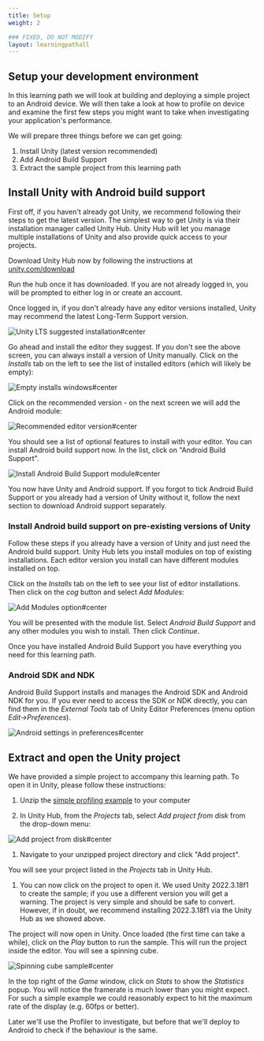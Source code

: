 ```yaml
---
title: Setup
weight: 2

### FIXED, DO NOT MODIFY
layout: learningpathall
---
```


## Setup your development environment

In this learning path we will look at building and deploying a simple project to an Android device. We will then take a look at how to profile on device and examine the first few steps you might want to take when investigating your application's performance.

We will prepare three things before we can get going:

1. Install Unity (latest version recommended)
2. Add Android Build Support
3. Extract the sample project from this learning path

## Install Unity with Android build support

First off, if you haven't already got Unity, we recommend following their steps to get the latest version. The simplest way to get Unity is via their installation manager called Unity Hub. Unity Hub will let you manage multiple installations of Unity and also provide quick access to your projects.

Download Unity Hub now by following the instructions at [unity.com/download](https://unity.com/download)

Run the hub once it has downloaded. If you are not already logged in, you will be prompted to either log in or create an account.

Once logged in, if you don't already have any editor versions installed, Unity may recommend the latest Long-Term Support version.

![Unity LTS suggested installation#center](images/unity-auto-suggested-install.png "Figure 1. Long Term Support version suggested by Unity Hub")

Go ahead and install the editor they suggest. If you don't see the above screen, you can always install a version of Unity manually. Click on the _Installs_ tab on the left to see the list of installed editors (which will likely be empty):

![Empty installs windows#center](images/unity-no-installs.png "Figure 2. Unity Hub installation list (empty)")

Click on the recommended version - on the next screen we will add the Android module:

![Recommended editor version#center](images/unity-install-lts.png "Figure 3. Install recommended LTS version")

You should see a list of optional features to install with your editor. You can install Android build support now. In the list, click on "Android Build Support".

![Install Android Build Support module#center](images/unity-install-modules.png "Figure 4. Add Android Build Support module")

You now have Unity and Android support. If you forgot to tick Android Build Support or you already had a version of Unity without it, follow the next section to download Android support separately.

### Install Android build support on pre-existing versions of Unity

Follow these steps if you already have a version of Unity and just need the Android build support. Unity Hub lets you install modules on top of existing installations. Each editor version you install can have different modules installed on top.

Click on the _Installs_ tab on the left to see your list of editor installations. Then click on the _cog_ button and select _Add Modules_:

![Add Modules option#center](images/unity-add-modules-option.png "Figure 5. Select Add Modules on the editor for which you wish to add Android support")

You will be presented with the module list. Select _Android Build Support_ and any other modules you wish to install. Then click _Continue_.

Once you have installed Android Build Support you have everything you need for this learning path.

### Android SDK and NDK

Android Build Support installs and manages the Android SDK and Android NDK for you. If you ever need to access the SDK or NDK directly, you can find them in the _External Tools_ tab of Unity Editor Preferences (menu option _Edit->Preferences_).

![Android settings in preferences#center](images/unity-prefs-external-tools.png "Figure 6. Android settings in Preferences")

## Extract and open the Unity project

We have provided a simple project to accompany this learning path. To open it in Unity, please follow these instructions:

1. Unzip the [simple profiling example](supporting-files/simple-profiling-example.zip) to your computer

1. In Unity Hub, from the _Projects_ tab, select _Add project from disk_ from the drop-down menu:

![Add project from disk#center](images/unity-add-project-from-disk.png "Figure 7. Add the sample project to Unity Hub")

1. Navigate to your unzipped project directory and click "Add project".

You will see your project listed in the _Projects_ tab in Unity Hub.

1. You can now click on the project to open it. We used Unity 2022.3.18f1 to create the sample; if you use a different version you will get a warning. The project is very simple and should be safe to convert. However, if in doubt, we recommend installing 2022.3.18f1 via the Unity Hub as we showed above.

The project will now open in Unity. Once loaded (the first time can take a while), click on the _Play_ button to run the sample. This will run the project inside the editor. You will see a spinning cube.

![Spinning cube sample#center](images/app-running-slowly.png "Figure 8. The spinning cube sample running in the editor")

In the top right of the _Game_ window, click on _Stats_ to show the _Statistics_ popup. You will notice the framerate is much lower than you might expect. For such a simple example we could reasonably expect to hit the maximum rate of the display (e.g. 60fps or better).

Later we'll use the Profiler to investigate, but before that we'll deploy to Android to check if the behaviour is the same.
